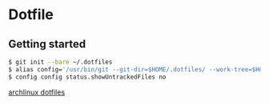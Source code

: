 # Dotfile

## Getting started

```sh
$ git init --bare ~/.dotfiles
$ alias config='/usr/bin/git --git-dir=$HOME/.dotfiles/ --work-tree=$HOME'
$ config config status.showUntrackedFiles no
```

[archlinux dotfiles](https://wiki.archlinux.org/title/Dotfiles)
